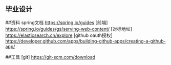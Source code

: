 ## 毕业设计

##资料
spring文档 https://spring.io/guides
[前端] https://spring.io/guides/gs/serving-web-content/
[对标地址] https://elasticsearch.cn/explore
[github oauth授权] https://developer.github.com/apps/building-github-apps/creating-a-github-app/

##工具
[git] https://git-scm.com/download
